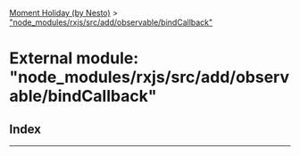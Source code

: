 [Moment Holiday (by Nesto)](../README.md) > ["node_modules/rxjs/src/add/observable/bindCallback"](../modules/_node_modules_rxjs_src_add_observable_bindcallback_.md)

# External module: "node_modules/rxjs/src/add/observable/bindCallback"

## Index

---


